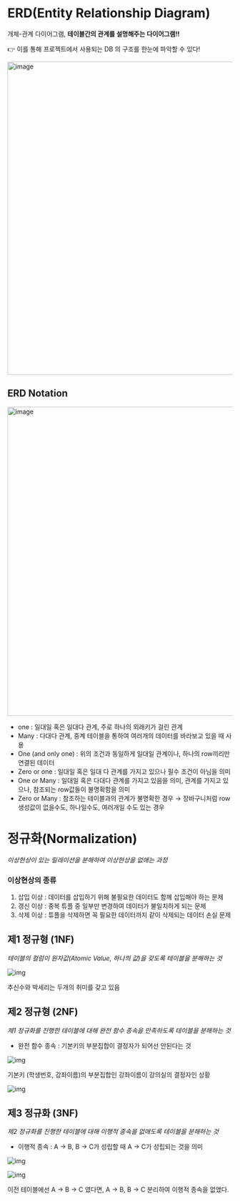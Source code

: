 # ERD(**Entity Relationship Diagram)**

개체-관계 다이어그램, **테이블간의 관계를 설명해주는 다이어그램!!**

👉 이를 통해 프로젝트에서 사용되는 DB 의 구조를 한눈에 파악할 수 있다!

<img width="701" alt="image" src="https://github.com/funnysunny08/Algorithm-java/assets/88873302/a43af807-421a-4c44-9028-467b181f510f">

## ERD Notation

<img width="692" alt="image" src="https://github.com/funnysunny08/Algorithm-java/assets/88873302/e2484046-0ad4-4a30-828b-c871f6f055f9">

- one : 일대일 혹은 일대다 관계, 주로 하나의 외래키가 걸린 관계
- Many : 다대다 관계, 중계 테이블을 통하여 여러개의 데이터를 바라보고 있을 때 사용
- One (and only one) : 위의 조건과 동일하게 일대일 관계이나, 하나의 row끼리만 연결된 데이터
- Zero or one : 일대일 혹은 일대 다 관계를 가지고 있으나 필수 조건이 아님을 의미
- One or Many : 일대일 혹은 다대다 관계를 가지고 있음을 의미, 관계를 가지고 있으나, 참조되는 row값들이 불명확함을 의미
- Zero or Many : 참조하는 테이블과의 관계가 불명확한 경우 → 장바구니처럼 row 생성값이 없을수도, 하나일수도, 여러개일 수도 있는 경우

# 정규화(Normalization)

*이상현상이 있는 릴레이션을 분해하여 이상현상을 없애는 과정*

### 이상현상의 종류

1. 삽입 이상 : 데이터를 삽입하기 위해 불필요한 데이터도 함께 삽입해야 하는 문제
2. 갱신 이상 : 중복 튜플 중 일부만 변경하여 데이터가 불일치하게 되는 문제
3. 삭제 이상 : 튜플을 삭제하면 꼭 필요한 데이터까지 같이 삭제되는 데이터 손실 문제

## 제1 정규형 (1NF)

*테이블의 컬럼이 원자값(Atomic Value, 하나의 값)을 갖도록 테이블을 분해하는 것*

![img](https://user-images.githubusercontent.com/88873302/235311603-70bdcac1-d1a4-40d1-a83d-12b0f7fa9ee4.png)

추신수와 박세리는 두개의 취미를 갖고 있음 

## 제2 정규형 (2NF)

*제1 정규화를 진행한 테이블에 대해 완전 함수 종속을 만족하도록 테이블을 분해하는 것*

- 완전 함수 종속 : 기본키의 부분집합이 결정자가 되어선 안된다는 것

![img](https://user-images.githubusercontent.com/88873302/235311826-6aa77468-6b01-4977-8aab-218f79cfa8c6.png)

기본키 (학생번호, 강좌이름)의 부분집합인 강좌이름이 강의실의 결정자인 상황

![img](https://user-images.githubusercontent.com/88873302/235311875-2acb448b-24bc-44a5-9311-ed66e440e4b3.png)

## 제3 정규화 (3NF)

*제2 정규화를 진행한 테이블에 대해 이행적 종속을 없애도록 테이블을 분해하는 것*

- 이행적 종속 : A → B, B → C가 성립할 때 A → C가 성립되는 것을 의미

![img](https://user-images.githubusercontent.com/88873302/235311979-9b500e34-b063-4122-ba8f-78b22336e28b.png)

![img](https://user-images.githubusercontent.com/88873302/235311997-7236736e-b753-480a-a07d-236b9f8139af.png)

이전 테이블에선 A → B → C 였다면, A → B, B → C 분리하여 이행적 종속을 없앴다.